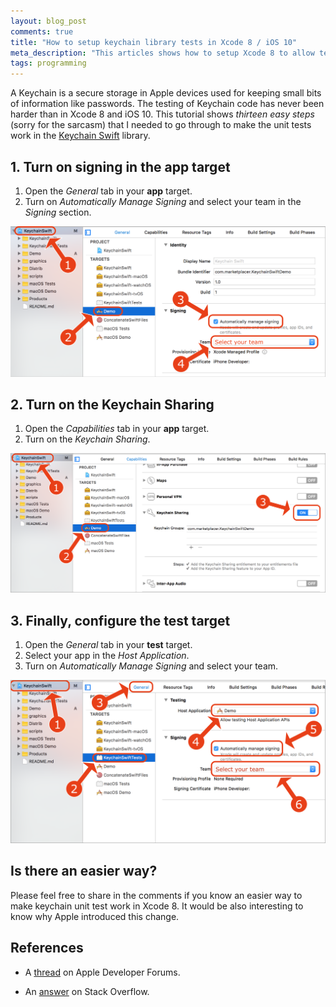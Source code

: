 ```yaml
---
layout: blog_post
comments: true
title: "How to setup keychain library tests in Xcode 8 / iOS 10"
meta_description: "This articles shows how to setup Xcode 8 to allow testing a Keychain library."
tags: programming
---
```


A Keychain is a secure storage in Apple devices used for keeping small bits of information like passwords. The testing of Keychain code has never been harder than in Xcode 8 and iOS 10. This tutorial shows *thirteen easy steps* (sorry for the sarcasm) that I needed to go through to make the unit tests work in the [Keychain Swift](https://github.com/marketplacer/keychain-swift) library.

## 1. Turn on signing in the app target

1. Open the *General* tab in your **app** target.
1. Turn on *Automatically Manage Signing* and select your team in the *Signing* section.

<img src='/image/blog/2016-09-17-testing-a-keychain-library-in-xcode/01_enable_keychain_demo_app.png' alt='Enable keychain sharing in app target in Xcode' class='isMax100PercentWide hasBorderShade90'>


## 2. Turn on the Keychain Sharing

1. Open the *Capabilities* tab in your **app** target.
1. Turn on the *Keychain Sharing*.

<img src='/image/blog/2016-09-17-testing-a-keychain-library-in-xcode/02_enable_keychain_sharing_xcode.png' alt='Turn on keychain sharing in app target in Xcode' class='isMax100PercentWide hasBorderShade90'>


## 3. Finally, configure the test target

1. Open the *General* tab in your **test** target.
1. Select your app in the *Host Application*.
1. Turn on *Automatically Manage Signing* and select your team.

<img src='/image/blog/2016-09-17-testing-a-keychain-library-in-xcode/03_running_tests_keychain_xcode_8.png' alt='Enable keychain testing in Xcode' class='isMax100PercentWide hasBorderShade90'>

## Is there an easier way?

Please feel free to share in the comments if you know an easier way to make keychain unit test work in Xcode 8. It would be also interesting to know why Apple introduced this change.

## References

* A [thread](https://forums.developer.apple.com/message/179846) on Apple Developer Forums.

* An [answer](http://stackoverflow.com/questions/38456471/secitemadd-always-returns-error-34018-in-xcode-8-in-ios-10-simulator) on Stack Overflow.

